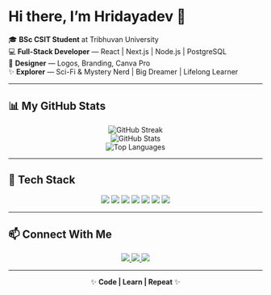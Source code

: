 <h1 align="left">Hi there, I’m Hridayadev 👋</h1>

<p align="left">
🎓 <strong>BSc CSIT Student</strong> at Tribhuvan University<br>
💻 <strong>Full-Stack Developer</strong> — React | Next.js | Node.js | PostgreSQL<br>
🎨 <strong>Designer</strong> — Logos, Branding, Canva Pro<br>
✨ <strong>Explorer</strong> — Sci-Fi & Mystery Nerd | Big Dreamer | Lifelong Learner
</p>

---

## 📊 My GitHub Stats

<p align="center">
  <img src="https://github-readme-streak-stats.herokuapp.com/?user=Hridayadev&theme=tokyonight&hide_border=true" alt="GitHub Streak" /><br>
  <img src="https://github-readme-stats.vercel.app/api?username=Hridayadev&show_icons=true&theme=tokyonight&hide_border=true" alt="GitHub Stats" /><br>
  <img src="https://github-readme-stats.vercel.app/api/top-langs/?username=Hridayadev&layout=compact&theme=tokyonight&hide_border=true" alt="Top Languages" />
</p>

---

## 🚀 Tech Stack

<p align="center">
  <img src="https://img.shields.io/badge/-JavaScript-F7DF1E?logo=javascript&logoColor=black" /> 
  <img src="https://img.shields.io/badge/-React-61DAFB?logo=react&logoColor=black" />
  <img src="https://img.shields.io/badge/-Next.js-000000?logo=nextdotjs&logoColor=white" />
  <img src="https://img.shields.io/badge/-Node.js-339933?logo=nodedotjs&logoColor=white" />
  <img src="https://img.shields.io/badge/-PostgreSQL-336791?logo=postgresql&logoColor=white" />
  <img src="https://img.shields.io/badge/-Firebase-FFCA28?logo=firebase&logoColor=black" />
  <img src="https://img.shields.io/badge/-Canva-00C4CC?logo=canva&logoColor=white" />
</p>

---

## 📫 Connect With Me

<p align="center">
  <a href="https://www.linkedin.com/in/hridayadev-dhungana-157225280/">
    <img src="https://img.shields.io/badge/-LinkedIn-0077B5?logo=linkedin&logoColor=white" />
  </a>
  <a href="https://x.com/Hridayadev">
    <img src="https://img.shields.io/badge/-Twitter-1DA1F2?logo=twitter&logoColor=white" />
  </a>
  <a href="https://www.hridayadev.com.np/">
    <img src="https://img.shields.io/badge/-Portfolio-000000?logo=vercel&logoColor=white" />
  </a>
</p>

---

<p align="center">
  ✨ <strong>Code | Learn | Repeat</strong> ✨
</p>
